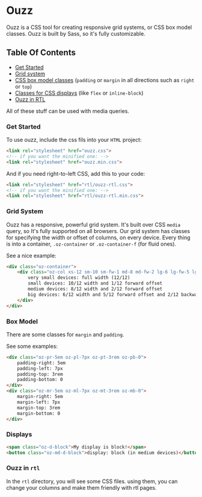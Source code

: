# Ouzz
Ouzz is a CSS tool for creating responsive grid systems, or CSS box model classes.
Ouzz is built by Sass, so it's fully customizable.
## Table Of Contents
- [Get Started](#getstarted)
- [Grid system](#gridsystem)
- [CSS box model classes](#boxmodel) (`padding` or `margin` in all directions such as `right` or `top`)
- [Classes for CSS displays](#displays) (like `flex` or `inline-block`)
- [Ouzz in RTL](#rtl)

All of these stuff can be used with media queries.
 <!-- see examples at [Example Page](https://hkh12.github.io/ouzz). (Working on it!) -->
### Get Started
To use ouzz, include the css fils into your `HTML` project:
```html
<link rel="stylesheet" href="ouzz.css">
<!-- if you want the minified one: -->
<link rel="stylesheet" href="ouzz.min.css">
```
And if you need right-to-left CSS, add this to your code:
```html
<link rel="stylesheet" href="rtl/ouzz-rtl.css">
<!-- if you want the minified one: -->
<link rel="stylesheet" href="rtl/ouzz-rtl.min.css">
```
### Grid System
Ouzz has a responsive, powerful grid system. It's built over CSS `media` query, so It's fully supported on all browsers.
Our grid system has classes for specifying the width or offset of columns, on every device. Every thing is into a container, `.oz-container` or `.oz-container-f` (for fluid ones).

See a nice example:
```html
<div class="oz-container">
    <div class="oz-col xs-12 sm-10 sm-fw-1 md-8 md-fw-2 lg-6 lg-fw-5 lg-bw-2">
        very small devices: full width (12/12)
        small devices: 10/12 width and 1/12 forward offset
        medium devices: 8/12 width and 2/12 forward offset
        big devices: 6/12 width and 5/12 forward offset and 2/12 backward offset
    </div>
</div>
```
### Box Model
There are some classes for `margin` and `padding`.

See some examples:
```html
<div class="oz-pr-5em oz-pl-7px oz-pt-3rem oz-pb-0">
    padding-right: 5em
    padding-left: 7px
    padding-top: 3rem
    padding-bottom: 0
</div>
<div class="oz-mr-5em oz-ml-7px oz-mt-3rem oz-mb-0">
    margin-right: 5em
    margin-left: 7px
    margin-top: 3rem
    margin-bottom: 0
</div>
```
### Displays
```html
<span class="oz-d-block">My display is block!</span>
<button class="oz-md-d-block">display: block (in medium devices)</button>
```
### Ouzz in `rtl`
In the `rtl` directory, you will see some CSS files. using them, you can change your columns and make them friendly with rtl pages.
